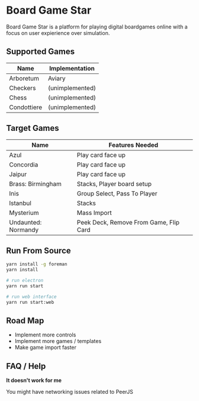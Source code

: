 # Board Game Star

Board Game Star is a platform for playing digital boardgames online with a focus on user expierience over simulation.

## Supported Games

| Name        | Implementation  |
| ----------- | --------------- |
| Arboretum   | Aviary          |
| Checkers    | (unimplemented) |
| Chess       | (unimplemented) |
| Condottiere | (unimplemented) |

## Target Games

| Name                | Features Needed                        |
| ------------------- | -------------------------------------- |
| Azul                | Play card face up                      |
| Concordia           | Play card face up                      |
| Jaipur              | Play card face up                      |
| Brass: Birmingham   | Stacks, Player board setup             |
| Inis                | Group Select, Pass To Player           |
| Istanbul            | Stacks                                 |
| Mysterium           | Mass Import                            |
| Undaunted: Normandy | Peek Deck, Remove From Game, Flip Card |

## Run From Source

```bash
yarn install -g foreman
yarn install

# run electron
yarn run start

# run web interface
yarn run start:web
```

## Road Map

- Implement more controls
- Implement more games / templates
- Make game import faster

## FAQ / Help

**It doesn't work for me**

You might have networking issues related to PeerJS
